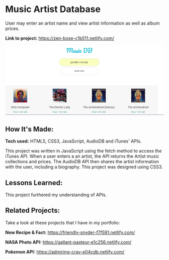 # Music Artist Database
User may enter an artist name and view artist information as well as album prices.

**Link to project:** https://zen-bose-c1b511.netlify.com/

![alt tag](pic.png)

## How It's Made:

**Tech used:** HTML5, CSS3, JavaScript, AudioDB and iTunes' APIs.

This project was written in JavaScript using the fetch method to access the iTunes API. When a user enters a an artist, the API returns the Artist music collections and prices. The AudioDB API then shares the artist information with the user, including a biography. This project was designed using CSS3.

## Lessons Learned:

This project furthered my understanding of APIs.

## Related Projects:
Take a look at these projects that I have in my portfolio:

**New Recipe & Fact:** https://friendly-snyder-f7f591.netlify.com/

**NASA Photo API:** https://gallant-pasteur-e1c256.netlify.com/

**Pokemon API:** https://admiring-cray-e04cdb.netlify.com/
